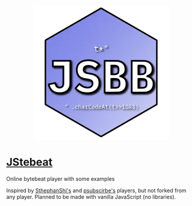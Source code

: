 [<p align="center"><img src="jstebeat-logo.webp" alt="JStebeat logo"></p>](https://butterroach.github.io/jstebeat/)

# [JStebeat](https://butterroach.github.io/jstebeat/)

Online bytebeat player with some examples

Inspired by [SthephanShi's](https://www.dollchan.net/bytebeat) and [psubscirbe's](https://psubscirbe-bytebeat.neocities.org/) players, but not forked from any player.
Planned to be made with vanilla JavaScript (no libraries).
